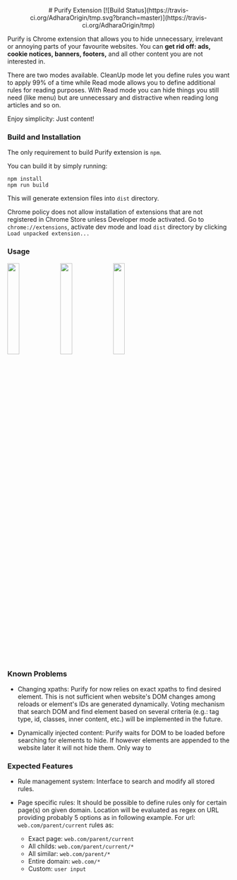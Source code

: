 <p align="center">
# Purify Extension [![Build Status](https://travis-ci.org/AdharaOrigin/tmp.svg?branch=master)](https://travis-ci.org/AdharaOrigin/tmp)
</p>

Purify is Chrome extension that allows you to hide unnecessary, irrelevant or annoying parts of your favourite 
websites. You can **get rid off: ads, cookie notices, banners, footers,** and all other content you are not 
interested in.

There are two modes available. CleanUp mode let you define rules you want to apply 99% of a time while Read mode 
allows you to define additional rules for reading purposes. With Read mode you can hide things you still need (like 
menu) but are unnecessary and distractive when reading long articles and so on.

Enjoy simplicity: Just content!


### Build and Installation
The only requirement to build Purify extension is `npm`. 

You can build it by simply running:

```
npm install
npm run build
```

This will generate extension files into `dist` directory.

Chrome policy does not allow installation of extensions 
that are not registered in Chrome Store unless Developer mode activated. Go to `chrome://extensions`, activate dev 
mode and load `dist` directory by clicking `Load unpacked extension...` 


### Usage

<img src="https://user-images.githubusercontent.com/32511776/38954082-08292616-4351-11e8-8847-5b889555d148.jpg" width="23%"></img> <img src="https://user-images.githubusercontent.com/32511776/38954083-0851b644-4351-11e8-8aab-789def44f88c.jpg" width="23%"></img> <img src="https://user-images.githubusercontent.com/32511776/38954085-089d22aa-4351-11e8-8f0d-d90f8b2cfeb7.jpg" width="23%"></img> 


### Known Problems

- Changing xpaths: Purify for now relies on exact xpaths to find desired element. This is not sufficient when website's 
DOM changes among reloads or element's IDs are generated dynamically. Voting mechanism that search DOM and find 
element based on several criteria (e.g.: tag type, id, classes, inner content, etc.) will be implemented in the future.

- Dynamically injected content: Purify waits for DOM to be loaded before searching for elements to hide. If however 
elements are appended to the website later it will not hide them. Only way to 


### Expected Features

- Rule management system: Interface to search and modify all stored rules.

- Page specific rules: It should be possible to define rules only for certain page(s) on given domain. Location will 
be evaluated as regex on URL providing probably 5 options as in following example. For url: `web.com/parent/current` 
rules as:
  * Exact page:     `web.com/parent/current`
  * All childs:     `web.com/parent/current/*`
  * All similar:    `web.com/parent/*`
  * Entire domain:  `web.com/*`
  * Custom:         `user input`
